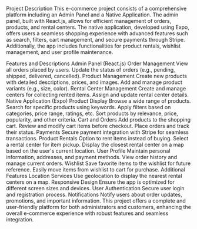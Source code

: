 Project Description
This e-commerce project consists of a comprehensive platform including an Admin Panel and a Native Application. The admin panel, built with React.js, allows for efficient management of orders, products, and rental centers. The native application, developed using Expo, offers users a seamless shopping experience with advanced features such as search, filters, cart management, and secure payments through Stripe. Additionally, the app includes functionalities for product rentals, wishlist management, and user profile maintenance.

Features and Descriptions
Admin Panel (React.js)
Order Management
View all orders placed by users.
Update the status of orders (e.g., pending, shipped, delivered, cancelled).
Product Management
Create new products with detailed descriptions, prices, and images.
Add and manage product variants (e.g., size, color).
Rental Center Management
Create and manage centers for collecting rented items.
Assign and update rental center details.
Native Application (Expo)
Product Display
Browse a wide range of products.
Search for specific products using keywords.
Apply filters based on categories, price range, ratings, etc.
Sort products by relevance, price, popularity, and other criteria.
Cart and Orders
Add products to the shopping cart.
Review and modify cart items before checkout.
Place orders and track their status.
Payments
Secure payment integration with Stripe for seamless transactions.
Product Rentals
Option to rent items instead of buying.
Select a rental center for item pickup.
Display the closest rental center on a map based on the user's current location.
User Profile
Maintain personal information, addresses, and payment methods.
View order history and manage current orders.
Wishlist
Save favorite items to the wishlist for future reference.
Easily move items from wishlist to cart for purchase.
Additional Features
Location Services
Use geolocation to display the nearest rental centers on a map.
Responsive Design
Ensure the app is optimized for different screen sizes and devices.
User Authentication
Secure user login and registration process.
Notifications
Notify users about order updates, promotions, and important information.
This project offers a complete and user-friendly platform for both administrators and customers, enhancing the overall e-commerce experience with robust features and seamless integration.
